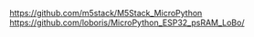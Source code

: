 
https://github.com/m5stack/M5Stack_MicroPython
https://github.com/loboris/MicroPython_ESP32_psRAM_LoBo/
